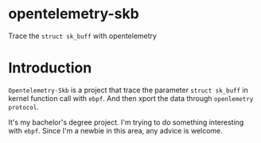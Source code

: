 # opentelemetry-skb

Trace the `struct sk_buff` with opentelemetry

# Introduction

`Opentelemetry-Skb` is a project that trace the parameter `struct sk_buff` in kernel function call with `ebpf`. And then xport the data through `openlemetry protocol`.

It's my bachelor's degree project. I'm trying to do something interesting with `ebpf`. Since I'm a newbie in this area, any advice is welcome.